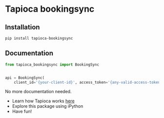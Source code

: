 # Tapioca bookingsync

## Installation
```
pip install tapioca-bookingsync
```

## Documentation
``` python
from tapioca_bookingsync import BookingSync


api = BookingSync(
	client_id='{your-client-id}', access_token='{any-valid-access-token}')

```

No more documentation needed.

- Learn how Tapioca works [here](http://tapioca-wrapper.readthedocs.org/)
- Explore this package using iPython
- Have fun!
